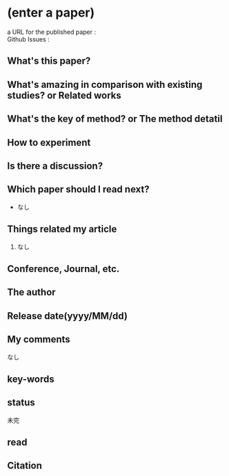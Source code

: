 # (enter a paper)

a URL for the published paper : []()  
Github Issues : []()  

## What's this paper?

## What's amazing in comparison with existing studies? or Related works

## What's the key of method? or The method detatil

## How to experiment

## Is there a discussion?

## Which paper should I read next?
- なし

## Things related my article
1. なし

## Conference, Journal, etc.

## The author

## Release date(yyyy/MM/dd)

## My comments
なし

## key-words

## status
未完

## read

## Citation
